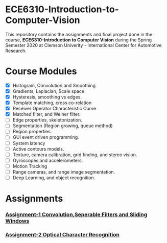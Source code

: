 # ECE6310-Introduction-to-Computer-Vision

This repository contains the assignments and final project done in the course, **ECE6310-Introduction to Computer Vision** during the Spring Semester 2020 at Clemson Univerity - International Center for Automotive Research.

# Course Modules
- [x] Histogram, Convolution and Smoothing
- [x] Gradients, Laplacian, Scale space
- [x] Hysteresis, smoothing vs edges.
- [x] Template matching, cross co-relation
- [x] Receiver Operator Characteristic Curve
- [x] Matched filter, and Weiner filter.
- [ ] Edge properties, skeletonization.
- [ ] Segmentation (Region growing, queue method)
- [ ] Region properties.
- [ ] GUI event driven programming.
- [ ] System latency
- [ ] Active contours models.
- [ ] Texture, camera calibration, grid finding, and stereo vision.
- [ ] Gyroscopes and accelerometers.
- [ ] Motion Tracking
- [ ] Range cameras, and range image segmentation.
- [ ] Deep Learning, and object recognition.

# Assignments
### [Assignment-1 Convolution,Seperable Filters and Sliding Windows](https://github.com/Huzefa-Kagalwala/ECE6310-Introduction-to-Computer-Vision/tree/master/1-Convolution%2CSeperable%20Filters%20and%20Sliding%20Windows)
### [Assignment-2 Optical Character Recognition](https://github.com/Huzefa-Kagalwala/ECE6310-Introduction-to-Computer-Vision/tree/master/2-Optical%20Character%20Recognition)